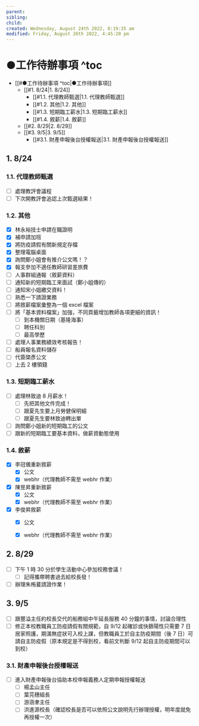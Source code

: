 ```yaml
---
parent: 
sibling: 
child: 
created: Wednesday, August 24th 2022, 8:19:35 am
modified: Friday, August 26th 2022, 4:45:20 pm
---
```

# ●工作待辦事項 ^toc

- [[#●工作待辦事項 ^toc|●工作待辦事項]]
	- [[#1. 8/24|1. 8/24]]
		- [[#1.1. 代理教師甄選|1.1. 代理教師甄選]]
		- [[#1.2. 其他|1.2. 其他]]
		- [[#1.3. 短期臨工薪水|1.3. 短期臨工薪水]]
		- [[#1.4. 敘薪|1.4. 敘薪]]
	- [[#2. 8/29|2. 8/29]]
	- [[#3. 9/5|3. 9/5]]
		- [[#3.1. 財產申報後台授權報送|3.1. 財產申報後台授權報送]]
## 1. 8/24
### 1.1. 代理教師甄選
- [ ] 處理教評會議程
- [ ] 下次開教評會追認上次甄選結果！

### 1.2. 其他
- [x] 林永裕技士申請在職證明
- [x] 補申請加班
- [x] 將防疫請假有關新規定存檔
- [x] 整理電腦桌面
- [x] 詢問鄭小姐會有推介公文嗎！？
- [x] 報支參加不適任教師研習差旅費
- [ ] 人事群組通報（敘薪資料）
- [ ] 通知新的短期臨工來面試（鄭小姐傳的）
- [ ] 通知宋小姐繳交資料！
- [ ] 熟悉一下請證業務
- [ ] 將敘薪檔案彙整為一個 excel 檔案
- [ ] 將「基本資料檔案」加強，不同頁籤增加教師各項更細的資訊！
	- [ ] 到本機關日期（基隆海事）
	- [ ] 聘任科別
	- [ ] 最高學歷
- [ ] 處理人事業務績效考核報告！
- [ ] 船員報名資料儲存
- [ ] 代簽棨彥公文
- [ ] 上去 2 樓領錢

### 1.3. 短期臨工薪水
- [ ] 處理林致迪 8 月薪水！
	- [ ] 先把其他文件完成！
	- [ ] 跟夏先生要上月勞健保明細
	- [ ] 跟夏先生要林致迪轉出單
- [ ] 詢問鄭小姐新的短期臨工的公文
- [ ] 跟新的短期臨工要基本資料，做薪資動態使用

### 1.4. 敘薪
- [x] 李冠儀重新敘薪
	- [x] 公文
	- [x] webhr（代理教師不需至 webhr 作業）
- [x] 陳昱昇重新敘薪
	- [x] 公文
	- [x] webhr（代理教師不需至 webhr 作業）
- [x] 李俊昇敘薪
	- [x] 公文
	- [x] webhr（代理教師不需至 webhr 作業）


## 2. 8/29
- [ ] 下午 1 時 30 分於學生活動中心參加校務會議！
	- [ ] 記得攜帶聘書過去給校長發！
- [ ] 辦理朱栯萲請證作業！

## 3. 9/5
- [ ] 跟豐溢主任約校長交代的船務組中午延長服務 40 分鐘的事情，討論合理性
- [ ] 修正本校教職員工防疫請假有關規範，自 9/12 起確診或快篩陽性只需要 7 日居家照護，期滿無症狀可入校上課，但教職員工於自主防疫期間（後 7 日）可請自主防疫假（原本規定是不得到校，看前文判斷 9/12 起自主防疫期間可以到校）

### 3.1. 財產申報後台授權報送
- [ ] 進入財產申報後台協助本校申報義務人定期申報授權報送
	- [ ] 楊孟山主任
	- [ ] 葉芫穗組長
	- [ ] 游涵聿主任
	- [ ] 洪進源校長（確認校長是否可以依照公文說明先行辦理授權，明年度就免再授權一次）
